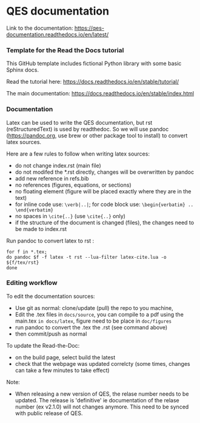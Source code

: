 # QES documentation

Link to the documentation: https://qes-documentation.readthedocs.io/en/latest/

### Template for the Read the Docs tutorial

This GitHub template includes fictional Python library with some basic 
Sphinx docs.

Read the tutorial here: https://docs.readthedocs.io/en/stable/tutorial/

The main documentation: https://docs.readthedocs.io/en/stable/index.html

### Documentation

Latex can be used to write the QES documentation, but rst (reStructuredText) 
is used by readthedoc. So we will use pandoc (https://pandoc.org, use brew or
other package tool to install) to convert latex sources. 

Here are a few rules to follow when writing latex sources:
* do not change index.rst (main file)
* do not modifed the *.rst directly, changes will be overwritten by pandoc
* add new reference in refs.bib
* no references (figures, equations, or sections)
* no floating element (figure will be placed exactly where they are in the text)
* for inline code use: `\verb|..|`; for code block use: `\begin{verbatim} .. \end{verbatim}`
* no spaces in `\cite{..}` (use `\cite{..}` only)
* if the structure of the document is changed (files), the changes need to be made to index.rst

Run pandoc to convert latex to rst :
```
for f in *.tex;
do pandoc $f -f latex -t rst --lua-filter latex-cite.lua -o ${f/tex/rst}
done
```

### Editing workflow

To edit the documentation sources:
* Use git as normal: clone/update (pull) the repo to you machine,
* Edit the .tex files in `docs/source`, you can compile to a pdf using the main.tex `in docs/latex`, figure need to be place in `doc/figures` 
* run pandoc to convert the .tex the .rst (see command above)
* then commit/push as normal

To update the Read-the-Doc:
* on the build page, select build the latest
* check that the webpage was updated correlcty (some times, changes can take a few minutes to take effect)

Note:
* When releasing a new version of QES, the relase number needs to be updated. The release is 'definitive' ie documentation of the relase number (ex v2.1.0) will not changes anymore. This need to be synced with public release of QES. 

